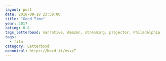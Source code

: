```yaml
---
layout: post 
date: 2018-08-18 23:59:00
title: "Good Time"
year: 2017
rating: 0.8
tags_letterboxd: narrative, Amazon, streaming, projector, Philadelphia, Leah
tags:
  - film
category: Letterboxd
canonical: https://boxd.it/vvxzT
---
```

